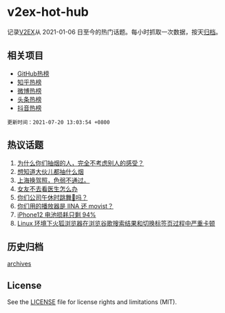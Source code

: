 # v2ex-hot-hub

 记录[V2EX](https://www.v2ex.com/)从 2021-01-06 日至今的热门话题。每小时抓取一次数据，按天[归档](archives)。
 
 ## 相关项目

- [GitHub热榜](https://github.com/lonnyzhang423/github-hot-hub)
- [知乎热榜](https://github.com/lonnyzhang423/zhihu-hot-hub)
- [微博热榜](https://github.com/lonnyzhang423/weibo-hot-hub)
- [头条热榜](https://github.com/lonnyzhang423/toutiao-hot-hub)
- [抖音热榜](https://github.com/lonnyzhang423/douyin-hot-hub)


 `更新时间：2021-07-20 13:03:54 +0800`

## 热议话题

1. [为什么你们抽烟的人，完全不考虑别人的感受？](https://www.v2ex.com/t/790518)
1. [想知道大伙儿都抽什么烟](https://www.v2ex.com/t/790408)
1. [上海换驾照，色弱不通过。](https://www.v2ex.com/t/790428)
1. [女友不去看医生怎么办](https://www.v2ex.com/t/790476)
1. [你们公司午休时跳舞👯吗？](https://www.v2ex.com/t/790482)
1. [你们用的播放器是 IINA 还 movist？](https://www.v2ex.com/t/790444)
1. [iPhone12 电池损耗只剩 94%](https://www.v2ex.com/t/790447)
1. [Linux 环境下火狐浏览器在浏览谷歌搜索结果和切换标签页过程中严重卡顿](https://www.v2ex.com/t/790400)

## 历史归档

[archives](archives)

## License

See the [LICENSE](LICENSE) file for license rights and limitations (MIT).
